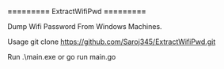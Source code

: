 **=========**
  ExtractWifiPwd
**=========**


Dump Wifi Password From Windows Machines.


Usage
git clone https://github.com/Saroj345/ExtractWifiPwd.git



Run
.\main.exe or go run main.go

